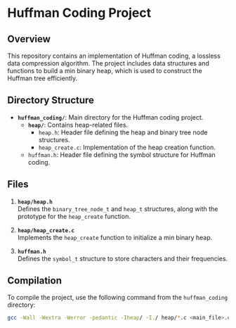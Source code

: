 # Huffman Coding Project

## Overview
This repository contains an implementation of Huffman coding, a lossless data compression algorithm. The project includes data structures and functions to build a min binary heap, which is used to construct the Huffman tree efficiently.

## Directory Structure
- **`huffman_coding/`**: Main directory for the Huffman coding project.
  - **`heap/`**: Contains heap-related files.
    - `heap.h`: Header file defining the heap and binary tree node structures.
    - `heap_create.c`: Implementation of the heap creation function.
  - `huffman.h`: Header file defining the symbol structure for Huffman coding.

## Files
1. **`heap/heap.h`**  
   Defines the `binary_tree_node_t` and `heap_t` structures, along with the prototype for the `heap_create` function.

2. **`heap/heap_create.c`**  
   Implements the `heap_create` function to initialize a min binary heap.

3. **`huffman.h`**  
   Defines the `symbol_t` structure to store characters and their frequencies.

## Compilation
To compile the project, use the following command from the `huffman_coding` directory:
```bash
gcc -Wall -Wextra -Werror -pedantic -Iheap/ -I./ heap/*.c <main_file>.c -o <output_name>
